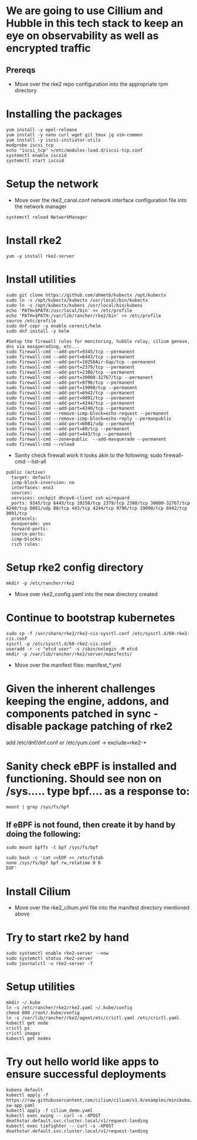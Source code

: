 # We are going to use Cillium and Hubble in this tech stack to keep an eye on observability as well as encrypted traffic

## Prereqs
* Move over the rke2 repo configuration into the appropriate rpm directory

# Installing the packages
```
yum install -y epel-release
yum install -y nano curl wget git tmux jq vim-common
yum install -y iscsi-initiator-utils 
modprobe iscsi_tcp
echo "iscsi_tcp" >/etc/modules-load.d/iscsi-tcp.conf
systemctl enable iscsid
systemctl start iscsid 
```

# Setup the network
* Move over the rke2_canal.conf network interface configuration file into the network manager
```
systemctl reload NetworkManager
```
# Install rke2
```
yum -y install rke2-server
```

# Install utilities
```
sudo git clone https://github.com/ahmetb/kubectx /opt/kubectx
sudo ln -s /opt/kubectx/kubectx /usr/local/bin/kubectx
sudo ln -s /opt/kubectx/kubens /usr/local/bin/kubens
echo 'PATH=$PATH:/usr/local/bin' >> /etc/profile
echo 'PATH=$PATH:/var/lib/rancher/rke2/bin' >> /etc/profile
source /etc/profile
sudo dnf copr -y enable cerenit/helm
sudo dnf install -y helm

#Setup the firewall rules for monitoring, hubble relay, cilium geneve, dns via masquerading, etc...
sudo firewall-cmd --add-port=9345/tcp --permanent
sudo firewall-cmd --add-port=6443/tcp --permanent
sudo firewall-cmd --add-port=10250Air-Gap/tcp --permanent
sudo firewall-cmd --add-port=2379/tcp --permanent
sudo firewall-cmd --add-port=2380/tcp --permanent
sudo firewall-cmd --add-port=30000-32767/tcp --permanent
sudo firewall-cmd --add-port=9796/tcp --permanent
sudo firewall-cmd --add-port=19090/tcp --permanent
sudo firewall-cmd --add-port=6942/tcp --permanent
sudo firewall-cmd --add-port=9091/tcp --permanent
sudo firewall-cmd --add-port=4244/tcp --permanent
sudo firewall-cmd --add-port=4240/tcp --permanent
sudo firewall-cmd --remove-icmp-block=echo-request --permanent
sudo firewall-cmd --remove-icmp-block=echo-reply --permanpublic
sudo firewall-cmd --add-port=6081/udp --permanent
sudo firewall-cmd --add-port=80/tcp --permanent
sudo firewall-cmd --add-port=443/tcp --permanent
sudo firewall-cmd --zone=public  --add-masquerade --permanent
sudo firewall-cmd --reload
```

* Sanity check firewall work it looks akin to the following; sudo firewall-cmd --list-all
```
public (active)
  target: default
  icmp-block-inversion: no
  interfaces: eno3
  sources: 
  services: cockpit dhcpv6-client ssh wireguard
  ports: 9345/tcp 6443/tcp 10250/tcp 2379/tcp 2380/tcp 30000-32767/tcp 4240/tcp 6081/udp 80/tcp 443/tcp 4244/tcp 9796/tcp 19090/tcp 6942/tcp 9091/tcp
  protocols: 
  masquerade: yes
  forward-ports: 
  source-ports: 
  icmp-blocks: 
  rich rules: 
```

# Setup rke2 config directory
```
mkdir -p /etc/rancher/rke2
```
* Move over rke2_config.yaml into the new directory created

# Continue to bootstrap kubernetes
```
sudo cp -f /usr/share/rke2/rke2-cis-sysctl.conf /etc/sysctl.d/60-rke2-cis.conf
sysctl -p /etc/sysctl.d/60-rke2-cis.conf
useradd -r -c "etcd user" -s /sbin/nologin -M etcd
mkdir -p /var/lib/rancher/rke2/server/manifests/
```
* Move over the manifest files: manifest_*.yml

# Given the inherent challenges keeping the engine, addons, and components patched in sync - disable package patching of rke2
add /etc/dnf/dnf.conf or /etc/yum.conf -> exclude=rke2-*

# Sanity check eBPF is installed and functioning.  Should see non on /sys..... type bpf.... as a response to:
```
mount | grep /sys/fs/bpf
```
## If eBPF is not found, then create it by hand by doing the following:
```
sudo mount bpffs -t bpf /sys/fs/bpf
```
```
sudo bash -c 'cat <<EOF >> /etc/fstab
none /sys/fs/bpf bpf rw,relatime 0 0
EOF'
```
# Install Cilium
* Move over the rke2_cilium.yml file into the manifest directory mentioned above

# Try to start rke2 by hand
```
sudo systemctl enable rke2-server --now
sudo systemctl status rke2-server
sudo journalctl -u rke2-server -f
```

# Setup utilities
```
mkdir ~/.kube
ln -s /etc/rancher/rke2/rke2.yaml ~/.kube/config
chmod 600 /root/.kube/config
ln -s /var/lib/rancher/rke2/agent/etc/crictl.yaml /etc/crictl.yaml
kubectl get node
crictl ps
crictl images
kubectl get nodes
```
# Try out hello world like apps to ensure successful deployments
```
kubens default
kubectl apply -f https://raw.githubusercontent.com/cilium/cilium/v1.9/examples/minikube/http-sw-app.yaml
kubectl apply -f cilium_demo.yaml
kubectl exec xwing -- curl -s -XPOST deathstar.default.svc.cluster.local/v1/request-landing
kubectl exec tiefighter -- curl -s -XPOST deathstar.default.svc.cluster.local/v1/request-landing
```